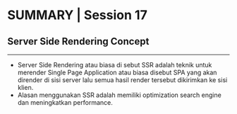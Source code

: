 # SUMMARY | Session 17

## Server Side Rendering Concept

---

- Server Side Rendering atau biasa di sebut SSR adalah teknik untuk merender Single Page Application atau biasa disebut SPA yang akan dirender di sisi server lalu semua hasil render tersebut dikirimkan ke sisi klien.
- Alasan menggunakan SSR adalah memiliki optimization search engine dan meningkatkan performance.
